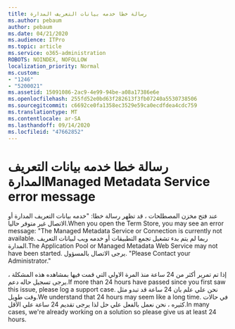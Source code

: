 ```yaml
---
title: رسالة خطا خدمه بيانات التعريف المدارة
ms.author: pebaum
author: pebaum
ms.date: 04/21/2020
ms.audience: ITPro
ms.topic: article
ms.service: o365-administration
ROBOTS: NOINDEX, NOFOLLOW
localization_priority: Normal
ms.custom:
- "1246"
- "5200021"
ms.assetid: 15091086-2ac9-4e99-94be-a08a17386e6e
ms.openlocfilehash: 255fd52e0bd63f282613f3fb07240a5530738506
ms.sourcegitcommit: c6692ce0fa1358ec3529e59ca0ecdfdea4cdc759
ms.translationtype: MT
ms.contentlocale: ar-SA
ms.lasthandoff: 09/14/2020
ms.locfileid: "47662852"
---
```

# <a name="managed-metadata-service-error-message"></a><span data-ttu-id="7520d-102">رسالة خطا خدمه بيانات التعريف المدارة</span><span class="sxs-lookup"><span data-stu-id="7520d-102">Managed Metadata Service error message</span></span>

<span data-ttu-id="7520d-103">عند فتح مخزن المصطلحات ، قد تظهر رسالة خطا: "خدمه بيانات التعريف المدارة أو الاتصال غير متوفر حاليا.</span><span class="sxs-lookup"><span data-stu-id="7520d-103">When you open the Term Store, you may see an error message: "The Managed Metadata Service or Connection is currently not available.</span></span> <span data-ttu-id="7520d-104">ربما لم يتم بدء تشغيل تجمع التطبيقات أو خدمه ويب لبيانات التعريف المدارة.</span><span class="sxs-lookup"><span data-stu-id="7520d-104">The Application Pool or Managed Metadata Web Service may not have been started.</span></span> <span data-ttu-id="7520d-105">يرجى الاتصال بالمسؤول. "</span><span class="sxs-lookup"><span data-stu-id="7520d-105">Please Contact your Administrator."</span></span>
  
<span data-ttu-id="7520d-106">إذا تم تمرير أكثر من 24 ساعة منذ المرة الاولي التي قمت فيها بمشاهده هذه المشكلة ، يرجى تسجيل حاله دعم.</span><span class="sxs-lookup"><span data-stu-id="7520d-106">If more than 24 hours have passed since you first saw this issue, please log a support case.</span></span> <span data-ttu-id="7520d-107">نحن علي علم بان 24 ساعة قد تبدو مثل وقت طويل.</span><span class="sxs-lookup"><span data-stu-id="7520d-107">We understand that 24 hours may seem like a long time.</span></span> <span data-ttu-id="7520d-108">في حالات كثيره ، نحن نعمل بالفعل علي حل لذا يرجى تقديم 24 ساعة علي الأقل.</span><span class="sxs-lookup"><span data-stu-id="7520d-108">In many cases, we're already working on a solution so please give us at least 24 hours.</span></span>
  